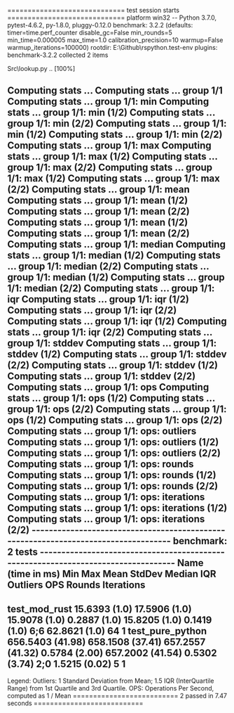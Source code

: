 ============================= test session starts =============================
platform win32 -- Python 3.7.0, pytest-4.6.2, py-1.8.0, pluggy-0.12.0
benchmark: 3.2.2 (defaults: timer=time.perf_counter disable_gc=False min_rounds=5 min_time=0.000005 max_time=1.0 calibration_precision=10 warmup=False warmup_iterations=100000)
rootdir: E:\Github\rspython\.test-env
plugins: benchmark-3.2.2
collected 2 items

Src\lookup.py ..                                                         [100%]


Computing stats ...Computing stats ... group 1/1Computing stats ... group 1/1: minComputing stats ... group 1/1: min (1/2)Computing stats ... group 1/1: min (2/2)Computing stats ... group 1/1: min (1/2)Computing stats ... group 1/1: min (2/2)Computing stats ... group 1/1: maxComputing stats ... group 1/1: max (1/2)Computing stats ... group 1/1: max (2/2)Computing stats ... group 1/1: max (1/2)Computing stats ... group 1/1: max (2/2)Computing stats ... group 1/1: meanComputing stats ... group 1/1: mean (1/2)Computing stats ... group 1/1: mean (2/2)Computing stats ... group 1/1: mean (1/2)Computing stats ... group 1/1: mean (2/2)Computing stats ... group 1/1: medianComputing stats ... group 1/1: median (1/2)Computing stats ... group 1/1: median (2/2)Computing stats ... group 1/1: median (1/2)Computing stats ... group 1/1: median (2/2)Computing stats ... group 1/1: iqrComputing stats ... group 1/1: iqr (1/2)Computing stats ... group 1/1: iqr (2/2)Computing stats ... group 1/1: iqr (1/2)Computing stats ... group 1/1: iqr (2/2)Computing stats ... group 1/1: stddevComputing stats ... group 1/1: stddev (1/2)Computing stats ... group 1/1: stddev (2/2)Computing stats ... group 1/1: stddev (1/2)Computing stats ... group 1/1: stddev (2/2)Computing stats ... group 1/1: opsComputing stats ... group 1/1: ops (1/2)Computing stats ... group 1/1: ops (2/2)Computing stats ... group 1/1: ops (1/2)Computing stats ... group 1/1: ops (2/2)Computing stats ... group 1/1: ops: outliersComputing stats ... group 1/1: ops: outliers (1/2)Computing stats ... group 1/1: ops: outliers (2/2)Computing stats ... group 1/1: ops: roundsComputing stats ... group 1/1: ops: rounds (1/2)Computing stats ... group 1/1: ops: rounds (2/2)Computing stats ... group 1/1: ops: iterationsComputing stats ... group 1/1: ops: iterations (1/2)Computing stats ... group 1/1: ops: iterations (2/2)----------------------------------------------------------------------------------- benchmark: 2 tests ----------------------------------------------------------------------------------
Name (time in ms)          Min                 Max                Mean            StdDev              Median               IQR            Outliers      OPS            Rounds  Iterations
-----------------------------------------------------------------------------------------------------------------------------------------------------------------------------------------
test_mod_rust          15.6393 (1.0)       17.5906 (1.0)       15.9078 (1.0)      0.2887 (1.0)       15.8205 (1.0)      0.1419 (1.0)           6;6  62.8621 (1.0)          64           1
test_pure_python      656.5403 (41.98)    658.1508 (37.41)    657.2557 (41.32)    0.5784 (2.00)     657.2002 (41.54)    0.5302 (3.74)          2;0   1.5215 (0.02)          5           1
-----------------------------------------------------------------------------------------------------------------------------------------------------------------------------------------

Legend:
  Outliers: 1 Standard Deviation from Mean; 1.5 IQR (InterQuartile Range) from 1st Quartile and 3rd Quartile.
  OPS: Operations Per Second, computed as 1 / Mean
========================== 2 passed in 7.47 seconds ===========================
